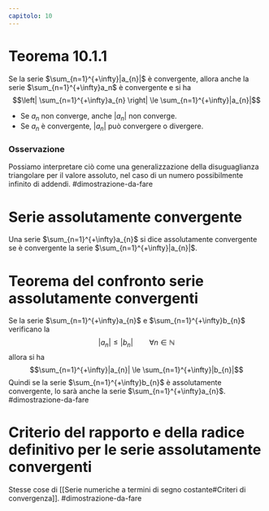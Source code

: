 ```yaml
---
capitolo: 10
---
```

# Teorema 10.1.1
Se la serie $\sum_{n=1}^{+\infty}|a_{n}|$ è convergente, allora anche la serie $\sum_{n=1}^{+\infty}a_n$ è convergente e si ha
$$\left| \sum_{n=1}^{+\infty}a_{n} \right| \le \sum_{n=1}^{+\infty}|a_{n}|$$

- Se $a_n$ non converge, anche $|a_n|$ non converge.
- Se $a_n$ è convergente, $|a_n|$ può convergere o divergere.

### Osservazione
Possiamo interpretare ciò come una generalizzazione della disuguaglianza triangolare per il valore assoluto, nel caso di un numero possibilmente infinito di addendi.
#dimostrazione-da-fare 

# Serie assolutamente convergente
Una serie $\sum_{n=1}^{+\infty}a_{n}$ si dice assolutamente convergente se è convergente la serie $\sum_{n=1}^{+\infty}|a_{n}|$.

# Teorema del confronto serie assolutamente convergenti
Se la serie $\sum_{n=1}^{+\infty}a_{n}$ e $\sum_{n=1}^{+\infty}b_{n}$ verificano la
$$|a_{n}|\le|b_n|\qquad\forall n\in\mathbb{N}$$
allora si ha
$$\sum_{n=1}^{+\infty}|a_{n}| \le \sum_{n=1}^{+\infty}|b_{n}|$$
Quindi se la serie $\sum_{n=1}^{+\infty}b_{n}$ è assolutamente convergente, lo sarà anche la serie $\sum_{n=1}^{+\infty}a_{n}$.
#dimostrazione-da-fare 

# Criterio del rapporto e della radice definitivo per le serie assolutamente convergenti
Stesse cose di [[Serie numeriche a termini di segno costante#Criteri di convergenza]].
#dimostrazione-da-fare 
